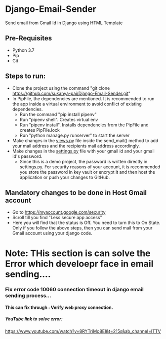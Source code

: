 # Django-Email-Sender
Send email from Gmail Id in Django using HTML Template

## Pre-Requisites
- Python 3.7
- Pip
- Git

## Steps to run:
- Clone the project using the command "git clone https://github.com/sukanya-pai/Django-Email-Sender.git"
- In PipFile, the dependencies are mentioned. It is recommended to run the app inside a virtual environment to avoid conflict of existing dependencies.
  - Run the command "pip install pipenv"
  - Run "pipenv shell". Creates virtual env
  - Run "pipenv install". Installs dependencies from the PipFile and creates PipFile.lock
  - Run "python manage.py runserver" to start the server
- Make changes in the [views.py](https://github.com/sukanya-pai/Django-Email-Sender/blob/master/email_project/email_proj/views.py) file inside the send_mail() method to add your mail address and the recipients mail address accordingly.
- Make changes in the [settings.py](https://github.com/sukanya-pai/Django-Email-Sender/blob/master/email_project/email_project/settings.py) file with your gmail id and your gmail id's password. 
  - Since this is a demo project, the password is written directly in settings.py. For security reasons of your account, it is recommended you store the password in key vault or encrypt it and then host the application or push your changes to GitHub.


## Mandatory changes to be done in Host Gmail account
- Go to https://myaccount.google.com/security
- Scroll till you find "Less secure app access"
- Here you will find that the status is Off. You need to turn this to On State. 
Only if you follow the above steps, then you can send mail from your Gmail account using your django code. 


#
# Note: THis section is can solve the Error which develoepr face in email sending....

### Fix error code 10060 connection timeout in django email sending process...

#### This can fix through : Verify web proxy connection.

##### YouTube link to solve error:
https://www.youtube.com/watch?v=8RYTriMo8EI&t=215s&ab_channel=ITTV
